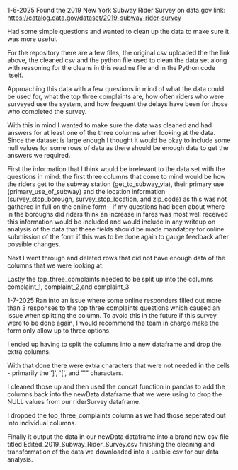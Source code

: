 1-6-2025
Found the 2019 New York Subway Rider Survey on data.gov link: https://catalog.data.gov/dataset/2019-subway-rider-survey

Had some simple questions and wanted to clean up the data to make sure it was more useful.

For the repository there are a few files, the original csv uploaded the the link above, the cleaned csv and the python file used to clean the data set along with reasoning for the cleans in this readme file and in the Python code itself.

Approaching this data with a few questions in mind of what the data could be used for, what the top three complaints are, how often riders who were surveyed use the system, and how frequent the delays have been for those who completed the survey.

With this in mind I wanted to make sure the data was cleaned and had answers for at least one of the three columns when looking at the data. Since the dataset is large enough I thought it would be okay to include some null values for some rows of data as there should be enough data to get the answers we required.

First the information that I think would be irrelevant to the data set with the questions in mind: the first three columns that come to mind would be how the riders get to the subway station (get_to_subway_via), their primary use (primary_use_of_subway) and the location information (survey_stop_borough, survey_stop_location, and zip_code) as this was not gathered in full on the online form - if my questions had been about where in the boroughs did riders think an increase in fares was most well received this information would be included and would include in any writeup on analysis of the data that these fields should be made mandatory for online submission of the form if this was to be done again to gauge feedback after possible changes.

Next I went through and deleted rows that did not have enough data of the columns that we were looking at.

Lastly the top_three_complaints needed to be split up into the columns complaint_1, complaint_2,and complaint_3

1-7-2025
Ran into an issue where some online responders filled out more than 3 responses to the top three complaints questions which caused an issue when splitting the column. To avoid this in the future if this survey were to be done again, I would recommend the team in charge make the form only allow up to three options.

I ended up having to split the columns into a new dataframe and drop the extra columns.

With that done there were extra characters that were not needed in the cells - primarily the ']', '[', and "'" characters.

I cleaned those up and then used the concat function in pandas to add the columns back into the newData dataframe that we were using to drop the NULL values from our riderSurvey dataframe.

I dropped the top_three_complaints column as we had those seperated out into individual columns.

Finally it output the data in our newData dataframe into a brand new csv file titled Edited_2019_Subway_Rider_Survey.csv finishing the cleaning and transformation of the data we downloaded into a usable csv for our data analysis.

